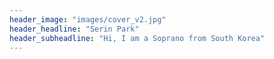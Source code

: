 ```yaml
---
header_image: "images/cover_v2.jpg"
header_headline: "Serin Park"
header_subheadline: "Hi, I am a Soprano from South Korea"
---
```

